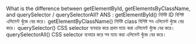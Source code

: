 What is the difference between getElementById, getElementsByClassName, and querySelector / querySelectorAll?
ANS : getElementById() নির্দিষ্ট ID বিশিষ্ট এলিমেন্ট খুঁজে বের করে। getElementByClassName() নির্দিষ্ট class বিশিষ্ট সব এলিমেন্ট খুঁজে বের করে। querySelector() CSS selector ব্যবহার করে প্রথম ম্যাচ করা এলিমেন্ট খুঁজে বের করে। querySelectorAll() CSS selector ব্যবহার করে সব ম্যাচ করা এলিমেন্ট খুঁজে বের করে। 
